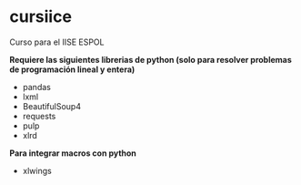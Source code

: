 # cursiice
Curso para el IISE ESPOL

**Requiere las siguientes librerias de python (solo para resolver problemas de programación lineal y entera)**

* pandas
* lxml
* BeautifulSoup4
* requests
* pulp
* xlrd


**Para integrar macros con python**
* xlwings

